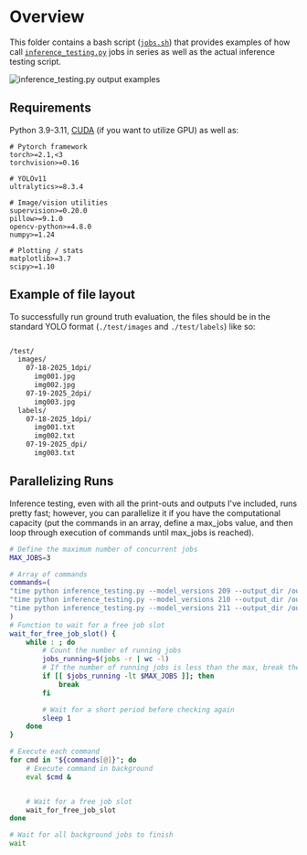 # Overview

This folder contains a bash script ([`jobs.sh`](jobs.sh)) that provides examples of how call [`inference_testing.py`](inference_testing.py) jobs in series as well as the actual inference testing script. 

![inference_testing.py output examples](/assets/images/inference_testing_outputs.jpg)

## Requirements
Python 3.9-3.11, [CUDA](https://developer.nvidia.com/cuda-toolkit) (if you want to utilize GPU) as well as:

```
# Pytorch framework
torch>=2.1,<3
torchvision>=0.16

# YOLOv11 
ultralytics>=8.3.4

# Image/vision utilities
supervision>=0.20.0
pillow>=9.1.0
opencv-python>=4.8.0
numpy>=1.24

# Plotting / stats
matplotlib>=3.7
scipy>=1.10
```

## Example of file layout
To successfully run ground truth evaluation, the files should be in the standard YOLO format (`./test/images` and `./test/labels`) like so: 

```bash

/test/
  images/
    07-18-2025_1dpi/
      img001.jpg
      img002.jpg
    07-19-2025_2dpi/
      img003.jpg
  labels/
    07-18-2025_1dpi/
      img001.txt
      img002.txt
    07-19-2025_dpi/
      img003.txt

```

## Parallelizing Runs
Inference testing, even with all the print-outs and outputs I've included, runs pretty fast; however, you can parallelize it if you have the computational capacity (put the commands in an array, define a max_jobs value, and then loop through execution of commands until max_jobs is reached).

```bash
# Define the maximum number of concurrent jobs
MAX_JOBS=3

# Array of commands
commands=(
"time python inference_testing.py --model_versions 209 --output_dir /output/ --confidence_threshold 0.5 --csv_file_name example.csv --base_dir /test/model_209/images/ --model_path /models/detection_v209_5_class.pt --ground_truth --gt_label_dir /test/model_209/labels/"
"time python inference_testing.py --model_versions 210 --output_dir /output/ --confidence_threshold 0.5 --csv_file_name example.csv --base_dir /test/model_210/images/ --model_path /models/detection_v210_3_class.pt --ground_truth --gt_label_dir /test/model_210/labels/"
"time python inference_testing.py --model_versions 211 --output_dir /output/ --confidence_threshold 0.5 --csv_file_name example.csv --base_dir /test/model_211/images/ --model_path /models/detection_v211_4_class.pt --ground_truth --gt_label_dir /test/model_211/labels/"
)
# Function to wait for a free job slot
wait_for_free_job_slot() {
    while : ; do
        # Count the number of running jobs
        jobs_running=$(jobs -r | wc -l)
        # If the number of running jobs is less than the max, break the loop
        if [[ $jobs_running -lt $MAX_JOBS ]]; then
            break
        fi

        # Wait for a short period before checking again
        sleep 1
    done
}

# Execute each command
for cmd in "${commands[@]}"; do
    # Execute command in background
    eval $cmd &


    # Wait for a free job slot
    wait_for_free_job_slot
done

# Wait for all background jobs to finish
wait
```
